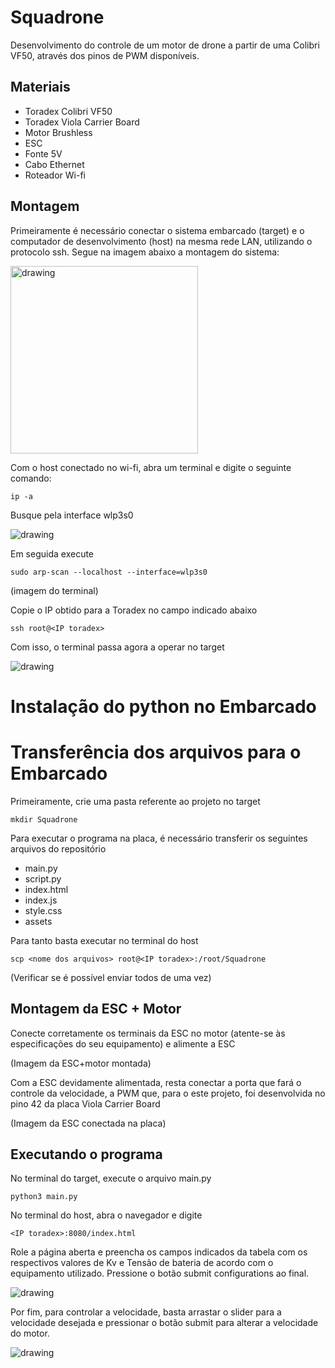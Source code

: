 # Squadrone

Desenvolvimento do controle de um motor de drone a partir de uma Colibri VF50, através dos pinos de PWM disponíveis.

## Materiais

* Toradex Colibri VF50
* Toradex Viola Carrier Board
* Motor Brushless
* ESC
* Fonte 5V
* Cabo Ethernet
* Roteador Wi-fi

## Montagem

Primeiramente é necessário conectar o sistema embarcado (target) e o computador de desenvolvimento (host) na mesma rede LAN, utilizando o protocolo ssh. Segue na imagem abaixo a montagem do sistema:

<img src="https://i.imgur.com/Uvr4Nv4.jpg=250x250" alt="drawing" width="300"/>

Com o host conectado no wi-fi, abra um terminal e digite o seguinte comando:

``` ip -a  ```

Busque pela interface wlp3s0

<img src="https://i.imgur.com/kv1xyzG.png" alt="drawing"/>

Em seguida execute 

```sudo arp-scan --localhost --interface=wlp3s0```

(imagem do terminal)

Copie o IP obtido para a Toradex no campo indicado abaixo

```ssh root@<IP toradex>```

Com isso, o terminal passa agora a operar no target

<img src="https://i.imgur.com/LBFAXkp.png" alt="drawing"/>

# Instalação do python no Embarcado

# Transferência dos arquivos para o Embarcado

Primeiramente, crie uma pasta referente ao projeto no target

```mkdir Squadrone```

Para executar o programa na placa, é necessário transferir os seguintes arquivos do repositório

* main.py
* script.py
* index.html
* index.js
* style.css
* assets

Para tanto basta executar no terminal do host

```scp <nome dos arquivos> root@<IP toradex>:/root/Squadrone```

(Verificar se é possível enviar todos de uma vez)

## Montagem da ESC + Motor

Conecte corretamente os terminais da ESC no motor (atente-se às especificações do seu equipamento) e alimente a ESC

(Imagem da ESC+motor montada)

Com a ESC devidamente alimentada, resta conectar a porta que fará o controle da velocidade, a PWM que, para o este projeto, foi desenvolvida no pino 42 da placa Viola Carrier Board

(Imagem da ESC conectada na placa)


## Executando o programa

No terminal do target, execute o arquivo main.py

```python3 main.py```

No terminal do host, abra o navegador e digite

```<IP toradex>:8080/index.html```

Role a página aberta e preencha os campos indicados da tabela com os respectivos valores de Kv e Tensão de bateria de acordo com o equipamento utilizado. Pressione o botão submit configurations ao final.

<img src="https://i.imgur.com/1N7IhQv.png" alt="drawing"/>

Por fim, para controlar a velocidade, basta arrastar o slider para a velocidade desejada e pressionar o botão submit para alterar a velocidade do motor.

<img src="https://i.imgur.com/tRKFJIx.png" alt="drawing"/>